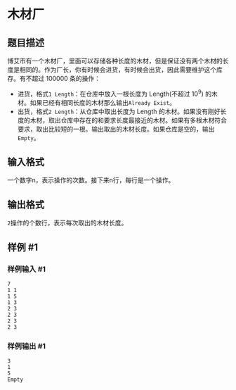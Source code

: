 # 木材厂

## 题目描述

博艾市有一个木材厂，里面可以存储各种长度的木材，但是保证没有两个木材的长度是相同的。作为厂长，你有时候会进货，有时候会出货，因此需要维护这个库存。有不超过
100000 条的操作：

- 进货，格式`1 Length`：在仓库中放入一根长度为 Length(不超过 $10^9$)
  的木材。如果已经有相同长度的木材那么输出`Already Exist`。
- 出货，格式`2 Length`：从仓库中取出长度为 Length
  的木材。如果没有刚好长度的木材，取出仓库中存在的和要求长度最接近的木材。如果有多根木材符合要求，取出比较短的一根。输出取出的木材长度。如果仓库是空的，输出`Empty`。

## 输入格式

一个数字n，表示操作的次数。接下来n行，每行是一个操作。

## 输出格式

`2`操作的个数行，表示每次取出的木材长度。

## 样例 #1

### 样例输入 #1

```
7
1 1
1 5
1 3
2 3
2 3
2 3
2 3
```

### 样例输出 #1

```
3
1
5
Empty
```